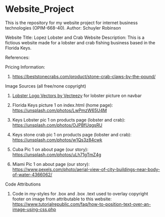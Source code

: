 # Website_Project
This is the repository for my website project for internet business technologies (OPIM-668-40).
Author: Schuyler Robinson

Website Title: Lopez Lobster and Crab
Website Description:  This is a fictious website made for a lobster and crab fishing business based in the Florida Keys.

References:

Pricing Information:

1. https://beststonecrabs.com/product/stone-crab-claws-by-the-pound/ 

Image Sources (all free/none copyright)

1. <a href="https://www.vecteezy.com/free-vector/lobster-logo">Lobster Logo Vectors by Vecteezy</a>  for lobster picture on navbar

2. Florida Keys picture 1 on index.html (home page): https://unsplash.com/photos/LwPmzW65U4M

3. Keys Lobster pic 1 on products page (lobster and crab): https://unsplash.com/photos/OJPBfUqgsRU

4. Keys stone crab pic 1 on products page (lobster and crab): https://unsplash.com/photos/w1Qs3z84cwk

5. Cuba Pic 1 on about page (our story): https://unsplash.com/photos/uLh71gTmZ4g

6. Miami Pic 1 on about page (our story): https://www.pexels.com/photo/aerial-view-of-city-buildings-near-body-of-water-4366062/ 



Code Attributions

1. Code in my-styles for .box and .box .text used to overlay copyright footer on image from attributable to this website: https://www.tutorialrepublic.com/faq/how-to-position-text-over-an-image-using-css.php
